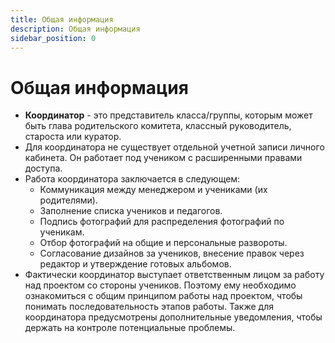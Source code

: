 ```yaml
---
title: Общая информация
description: Общая информация
sidebar_position: 0
---
```


# Общая информация
* __Координатор__ - это представитель класса/группы, которым может быть глава родительского комитета, классный руководитель, староста или куратор. 
* Для координатора не существует отдельной учетной записи личного кабинета. Он работает под учеником с расширенными правами доступа.
* Работа координатора заключается в следующем:
    + Коммуникация между менеджером и учениками (их родителями).
    + Заполнение списка учеников и педагогов.
    + Подпись фотографий для распределения фотографий по ученикам.
    + Отбор фотографий на общие и персональные развороты. 
    + Согласование дизайнов за учеников, внесение правок через редактор и утверждение готовых альбомов.
* Фактически координатор выступает ответственным лицом за работу над проектом со стороны учеников. Поэтому ему необходимо ознакомиться с общим принципом работы над проектом, чтобы понимать последовательность этапов работы. Также для координатора предусмотрены дополнительные уведомления, чтобы держать на контроле потенциальные проблемы.
